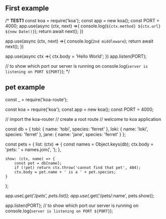 
## First example
/* **TEST1**
const koa = require('koa');
const app = new koa();
const PORT = 4000;
app.use(async (ctx, next) =>{
  console.log(`${ctx.method} ${ctx.url} ${new Date()}`);
  return await next();
})

app.use(async (ctx, next) =>{
  console.log(`2nd middleware`);
  return await next();
})

app.use(async ctx =>{
  ctx.body = 'Hello World';
})
app.listen(PORT);

// to show which port our server is running on
console.log(`server is listening on PORT ${PORT}`);
*/


## pet example

const _ = require('koa-route');

const koa = require('koa');
const app = new koa();
const PORT = 4000;

// import the koa-router
// create a root route
// welcome to koa application


const db = {
    tobi: { name: 'tobi', species: 'ferret' },
    loki: { name: 'loki', species: 'ferret' },
    jane: { name: 'jane', species: 'ferret' }
};

const pets = {
    list: (ctx) => {
        const names = Object.keys(db);
        ctx.body = 'pets: ' + names.join(', ');
    },

    show: (ctx, name) => {
        const pet = db[name];
        if (!pet) return ctx.throw('cannot find that pet', 404);
        ctx.body = pet.name + ' is a ' + pet.species;
    }
};


app.use(_.get('/pets', pets.list));
app.use(_.get('/pets/:name', pets.show));



app.listen(PORT);
// to show which port our server is running on
console.log(`server is listening on PORT ${PORT}`);
